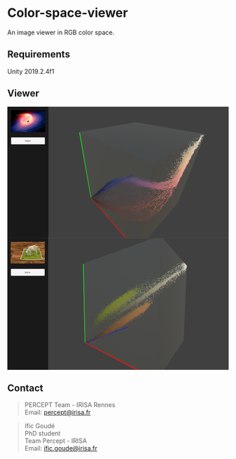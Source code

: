 # Color-space-viewer

An image viewer in RGB color space.

## Requirements

Unity 2019.2.4f1

## Viewer

<html>
    <body>
        <p align="center">
            <img src="Docs/images/holes.png" alt="TMO Framework" height="300" align="middle">
            <img src="Docs/images/dog.png" alt="TMO Framework" height="300" align="middle">
        </p>
    </body>
</html>

## Contact

> PERCEPT Team - IRISA Rennes <br />
Email: percept@irisa.fr

> Ific Goudé <br />
PhD student <br />
Team Percept - IRISA <br />
Email: ific.goude@irisa.fr